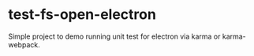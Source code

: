 # test-fs-open-electron

Simple project to demo running unit test for electron via karma or karma-webpack.
